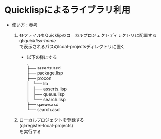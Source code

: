 # Quicklispによるライブラリ利用

- 使い方 : [参考](https://qiita.com/tamurashingo@github/items/0284c086c51e12e29240)
  1. 各ファイルをQuicklipのローカルプロジェクトディレクトリに配置する  
         ql:*quicklisp-home*  
         で表示されるパスのlcoal-projectsディレクトリに置く  
     - 以下の様にする  
            .  
            ├── asserts.asd  
            ├── package.lisp  
            ├── procon  
            │   └── lib  
            │       ├── asserts.lisp  
            │       ├── queue.lisp  
            │       └── search.lisp  
            ├── queue.asd  
            └── search.asd  

  2. ローカルプロジェクトを登録する  
         (ql:register-local-projects)  
         を実行する  
